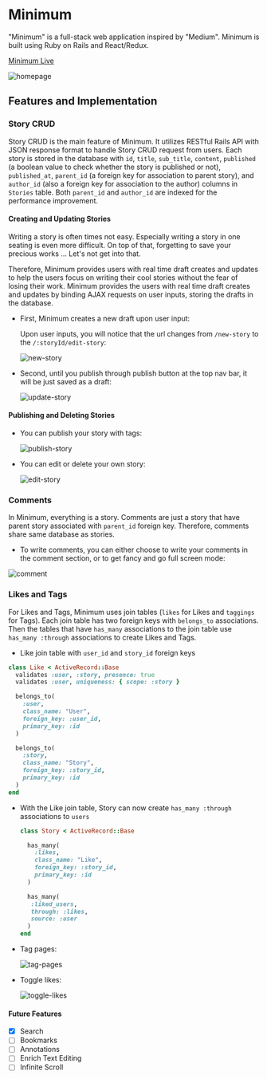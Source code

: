 # Minimum

"Minimum" is a full-stack web application inspired by "Medium". Minimum is built using Ruby on Rails and React/Redux.

[Minimum Live][minimum]

[minimum]: http://www.minimum-story.us

<img src="./screenshots/home-page.gif" alt="homepage"/>

## Features and Implementation

### Story CRUD

  Story CRUD is the main feature of Minimum. It utilizes RESTful Rails API with JSON response format to handle Story CRUD request from users. Each story is stored in the database with `id`, `title`, `sub_title`, `content`, `published` (a boolean value to check whether the story is published or not), `published_at`, `parent_id` (a foreign key for association to parent story), and `author_id` (also a foreign key for association to the author) columns in `Stories` table. Both `parent_id` and `author_id` are indexed for the performance improvement.

  #### Creating and Updating Stories

  Writing a story is often times not easy. Especially writing a story in one seating is even more difficult. On top of that, forgetting to save your precious works ... Let's not get into that.

  Therefore, Minimum provides users with real time draft creates and updates to help the users focus on writing their cool stories without the fear of losing their work.
  Minimum provides the users with real time draft creates and updates by binding AJAX requests on user inputs, storing the drafts in the database.

  - First, Minimum creates a new draft upon user input:

    Upon user inputs, you will notice that the url changes from `/new-story` to the `/:storyId/edit-story`:

    <img src="./screenshots/new-story.gif" alt="new-story"/>

  - Second, until you publish through publish button at the top nav bar, it will be just saved as a draft:

    <img src="./screenshots/update-story.gif" alt="update-story"/>

#### Publishing and Deleting Stories

  - You can publish your story with tags:

    <img src="./screenshots/publish-story.gif" alt="publish-story"/>

  - You can edit or delete your own story:

    <img src="./screenshots/edit-story.gif" alt="edit-story"/>

### Comments

  In Minimum, everything is a story. Comments are just a story that have parent story associated with `parent_id` foreign key. Therefore, comments share same database as stories.

  - To write comments, you can either choose to write your comments in the comment section, or to get fancy and go full screen mode:

  <img src="./screenshots/comment.gif" alt="comment"/>

### Likes and Tags

  For Likes and Tags, Minimum uses join tables (`likes` for Likes and `taggings` for Tags). Each join table has two foreign keys with `belongs_to` associations. Then the tables that have `has_many` associations to the join table use `has_many :through` associations to create Likes and Tags.

- Like join table with `user_id` and `story_id` foreign keys
```Ruby
class Like < ActiveRecord::Base
  validates :user, :story, presence: true
  validates :user, uniqueness: { scope: :story }

  belongs_to(
    :user,
    class_name: "User",
    foreign_key: :user_id,
    primary_key: :id
  )

  belongs_to(
    :story,
    class_name: "Story",
    foreign_key: :story_id,
    primary_key: :id
  )
end
```

- With the Like join table, Story can now create `has_many :through` associations to `users`

  ```Ruby
  class Story < ActiveRecord::Base

    has_many(
      :likes,
      class_name: "Like",
      foreign_key: :story_id,
      primary_key: :id
    )

    has_many(
     :liked_users,
     through: :likes,
     source: :user
    )
  end
  ```

- Tag pages:

  <img src="./screenshots/tag-pages.gif" alt="tag-pages"/>

- Toggle likes:

  <img src="./screenshots/toggle-likes.gif" alt="toggle-likes"/>

#### Future Features

- [X] Search
- [ ] Bookmarks
- [ ] Annotations
- [ ] Enrich Text Editing
- [ ] Infinite Scroll
